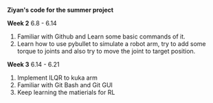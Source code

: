 **Ziyan's code for the summer project**

**Week 2**  6.8 - 6.14

1) Familiar with Github and Learn some basic commands of it. 
2) Learn how to use pybullet to simulate a robot arm, try to add some torque to joints and also try to move the joint to target position.

**Week 3**  6.14 - 6.21
1) Implement ILQR to kuka arm
2) Familiar with Git Bash and Git GUI
3) Keep learning the matierials for RL
